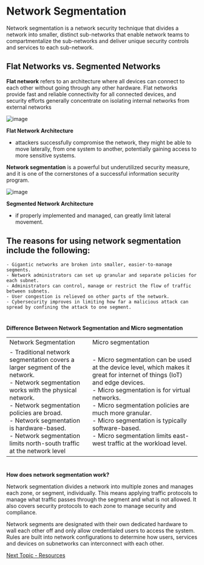 # Network Segmentation

Network segmentation is a network security technique that divides a network into smaller, distinct sub-networks that enable network teams to compartmentalize the sub-networks and deliver unique security controls and services to each sub-network.

## Flat Networks vs. Segmented Networks

**Flat network** refers to an architecture where all devices can connect to each other without going through any other hardware.
Flat networks provide fast and reliable connectivity for all connected devices, and security efforts generally concentrate on isolating internal networks from external networks

![image](https://user-images.githubusercontent.com/59384064/201025931-d2e8eb38-7f09-41c2-87ca-beda96da6ce0.png)

**Flat Network Architecture** 

- attackers successfully compromise the network, they might be able to move laterally, from one system to another, potentially gaining access to more sensitive systems.


**Network segmentation** is a powerful but underutilized security measure, and it is one of the cornerstones of a successful information security program.

![image](https://user-images.githubusercontent.com/59384064/201026221-15d491e9-5a45-4f67-b8c6-0a2ed5605249.png)

**Segmented Network Architecture** 
- if properly implemented and managed, can greatly limit lateral movement.

## The reasons for using network segmentation include the following:

   	- Gigantic networks are broken into smaller, easier-to-manage segments.
    - Network administrators can set up granular and separate policies for each subnet.
    - Administrators can control, manage or restrict the flow of traffic between subnets.
    - User congestion is relieved on other parts of the network.
    - Cybersecurity improves in limiting how far a malicious attack can spread by confining the attack to one segment.

#
**Difference Between Network Segmentation and Micro segmentation**
   
|     |     |
| --- | --- |
|  Network Segmentation | Micro segmentation |
| - Traditional network segmentation covers a larger segment of the network. <br>- Network segmentation works with the physical network.<br>- Network segmentation policies are broad.<br>- Network segmentation is hardware-based.<br>- Network segmentation limits north-south traffic at the network level | - Micro segmentation can be used at the device level, which makes it great for internet of things (IoT) and edge devices.<br>- Micro segmentation is for virtual networks.<br>- Micro segmentation policies are much more granular.<br>- Micro segmentation is typically software-based.<br>- Micro segmentation limits east-west traffic at the workload level. |

#
**How does network segmentation work?**

Network segmentation divides a network into multiple zones and manages each zone, or segment, individually. This means applying traffic protocols to manage what traffic passes through the segment and what is not allowed. It also covers security protocols to each zone to manage security and compliance.

Network segments are designated with their own dedicated hardware to wall each other off and only allow credentialed users to access the system. Rules are built into network configurations to determine how users, services and devices on subnetworks can interconnect with each other.

   [Next Topic - Resources](https://github.com/v1nd3x/Network-Segmentation/blob/main/Resources.md)
